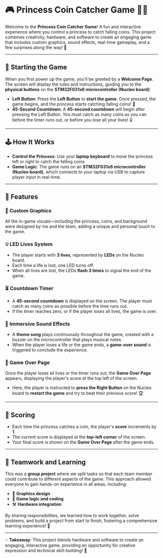 # 🎮 Princess Coin Catcher Game 👑✨

Welcome to the **Princess Coin Catcher Game**! A fun and interactive experience where you control a princess to catch falling coins. This project combines creativity, hardware, and software to create an engaging game that includes custom graphics, sound effects, real-time gameplay, and a few surprises along the way! 🚀

---

## 🏁 **Starting the Game**
When you first power up the game, you'll be greeted by a **Welcome Page**. The screen will display the rules and instructions, guiding you to the **physical buttons** on the **STM32F031x6 microcontroller (Nucleo board)**:
- **Left Button**: Press the **Left Button** to **start the game**. Once pressed, the game begins, and the princess starts catching falling coins! 🌟  
- **45-Second Countdown**: A **45-second countdown** will begin after pressing the Left Button. You must catch as many coins as you can before the timer runs out, or before you lose all your lives! ⏳

---

## 🕹️ **How It Works**
- **Control the Princess**: Use your **laptop keyboard** to move the princess left or right to catch the falling coins.  
- **Game Logic**: The game runs on an **STM32F031x6 microcontroller (Nucleo board)**, which connects to your laptop via USB to capture player input in real-time.  

---

## 🌟 **Features**
### 🎨 **Custom Graphics**
All the in-game visuals—including the princess, coins, and background were designed by me and the team, adding a unique and personal touch to the game.

### 💡 **LED Lives System**
- The player starts with **3 lives**, represented by **LEDs** on the Nucleo board.  
- Each time a life is lost, one LED turns off.  
- When all lives are lost, the LEDs **flash 3 times** to signal the end of the game.

### ⏳ **Countdown Timer**
- A **45-second countdown** is displayed on the screen. The player must catch as many coins as possible before the time runs out.  
- If the timer reaches zero, or if the player loses all lives, the game is over.

### 🎵 **Immersive Sound Effects**
- A **theme song** plays continuously throughout the game, created with a buzzer on the microcontroller that plays musical notes.  
- When the player loses a life or the game ends, a **game-over sound** is triggered to conclude the experience.

### 📜 **Game Over Page**
Once the player loses all lives or the timer runs out, the **Game Over Page** appears, displaying the player's score at the top left of the screen.  
- Here, the player is instructed to **press the Right Button** on the Nucleo board to **restart the game** and try to beat their previous score! 🏆

---

## 🏅 **Scoring**
- Each time the princess catches a coin, the player's **score** increments by **1**.  
- The current score is displayed at the **top-left corner** of the screen.  
- Your final score is shown on the **Game Over Page** after the game ends.

---

## 🤝 **Teamwork and Learning**
This was a **group project** where we split tasks so that each team member could contribute to different aspects of the game. This approach allowed everyone to gain hands-on experience in all areas, including:  
- 🎨 **Graphics design**  
- 🧩 **Game logic and coding**  
- 🛠️ **Hardware integration**  

By sharing responsibilities, we learned how to work together, solve problems, and build a project from start to finish, fostering a comprehensive learning experience! 🌱

---

💡 **Takeaway**: This project blends hardware and software to create an engaging, interactive game, providing an opportunity for creative expression and technical skill-building! 🎉
